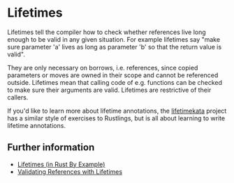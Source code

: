 # Lifetimes

Lifetimes tell the compiler how to check whether references live long
enough to be valid in any given situation. For example lifetimes say
"make sure parameter 'a' lives as long as parameter 'b' so that the return
value is valid".

They are only necessary on borrows, i.e. references,
since copied parameters or moves are owned in their scope and cannot
be referenced outside. Lifetimes mean that calling code of e.g. functions
can be checked to make sure their arguments are valid. Lifetimes are
restrictive of their callers.

If you'd like to learn more about lifetime annotations, the
[lifetimekata](https://tfpk.github.io/lifetimekata/) project
has a similar style of exercises to Rustlings, but is all about
learning to write lifetime annotations.

## Further information

- [Lifetimes (in Rust By Example)](https://doc.rust-lang.org/stable/rust-by-example/scope/lifetime.html)
- [Validating References with Lifetimes](https://doc.rust-lang.org/book/ch10-03-lifetime-syntax.html)
